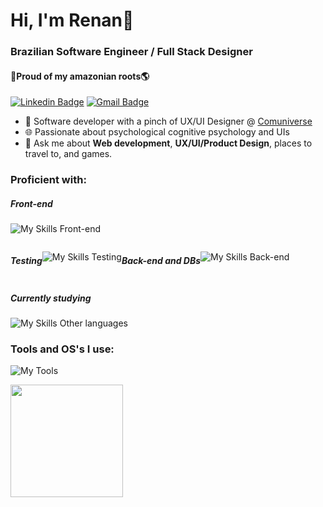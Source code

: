 <h1>Hi, I'm Renan👋</h1>
<h3>Brazilian Software Engineer / Full Stack Designer</h3>
<h4>🌳Proud of my amazonian roots🌎</h3>
<!---([![Personal Badge](https://img.shields.io/badge/-Website-6633cc?style=flat-square&logo=Me&logoColor=white&link=https://www.fernandakipper.com/)](https://fernandakipper.com/)-->

[![Linkedin Badge](https://img.shields.io/badge/-LinkedIn-6633cc?style=flat-square&logo=Linkedin&logoColor=white&link=https://www.linkedin.com/in/renanr0cha/)](https://www.linkedin.com/in/renanr0cha/)
[![Gmail Badge](https://img.shields.io/badge/-renanrochadev@gmail.com-6633cc?style=flat-square&logo=Gmail&logoColor=white&link=mailto:renanrochadev@gmail.com)](mailto:renanrochadev@gmail.com)


- 🔭 Software developer with a pinch of UX/UI Designer @ [Comuniverse](https://www.comuniverse.com.br/)
- 🌐 Passionate about psychological cognitive psychology and UIs
- 💬 Ask me about **Web development**, **UX/UI/Product Design**, places to travel to, and games.

<h3 align="left">Proficient with:</h3>

<h5>Front-end</h5>

![My Skills Front-end](https://go-skill-icons.vercel.app/api/icons?i=js,html,css,ts,react,nextjs,nuxtjs,vue,vuetify,tailwind,astro,materialui,bootstrap,sass,styledcomponents)
<be>
<div style="display: flex; justify-content: flex-start; aliggn-items: flex-start;">
<h5>Testing</h5>

![My Skills Testing](https://go-skill-icons.vercel.app/api/icons?i=jest,selenium,playwright)
<br>
<h5>Back-end and DBs</h5>

![My Skills Back-end](https://go-skill-icons.vercel.app/api/icons?i=nodejs,express,prisma,sqlite,mysql,postgres)
<br>
</div>

<h5>Currently studying</h5>

![My Skills Other languages](https://go-skill-icons.vercel.app/api/icons?i=py,cs,swift)


<h3 align="left">Tools and OS's I use:</h3>

![My Tools](https://go-skill-icons.vercel.app/api/icons?i=figma,vscode,visualstudio,androidstudio,webstorm,bash,docker,git,github,npm,datagrip,insomnia,postman,vercel,vite,yarn,codepen,discord,jira,miro,edge,chrome,excel,gmail,notion,obsidian,windows,apple,linux,ubuntu)


<div>
<img height="180em" src="https://github-readme-stats.vercel.app/api/top-langs/?username=renanr0cha&layout=compact&langs_count=7&theme=dracula"/>
</div>

